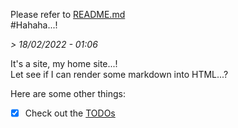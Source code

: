Please refer to [README.md](/README.md)  
#Hahaha...!

*> 18/02/2022 - 01:06*

It's a site, my home site...!  
Let see if I can render some markdown into HTML...?

Here are some other things:
- [x] Check out the [TODOs](TODOs.md)
